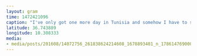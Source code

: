 ```yaml
---
layout: gram
time: 1472421096
caption: "I've only got one more day in Tunisia and somehow I have to say goodbye to these two piles of sugar. #tears #snaggletooth"
latitude: 36.743889
longitude: 10.308333
media:
- media/posts/201608/14072756_261838624214608_1678893401_n_17861476900059366.jpg
---
```

